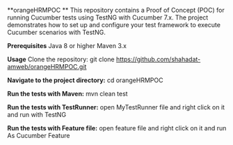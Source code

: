 **orangeHRMPOC
**
This repository contains a Proof of Concept (POC) for running Cucumber tests using TestNG with Cucumber 7.x. The project demonstrates how to set up and configure your test framework to execute Cucumber scenarios with TestNG.

**Prerequisites**
Java 8 or higher Maven 3.x

**Usage**
Clone the repository: git clone https://github.com/shahadat-amweb/orangeHRMPOC.git

**Navigate to the project directory:**
cd orangeHRMPOC

**Run the tests with Maven:**
mvn clean test

**Run the tests with TestRunner:**
open MyTestRunner file and right click on it and run with TestNG

**Run the tests with Feature file:**
open feature file and right click on it and run As Cucumber Feature
